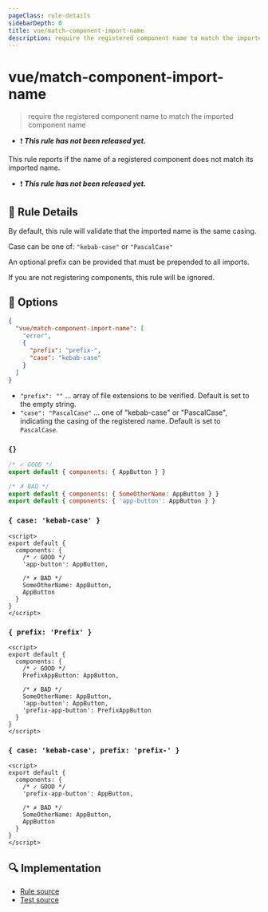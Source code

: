 ```yaml
---
pageClass: rule-details
sidebarDepth: 0
title: vue/match-component-import-name
description: require the registered component name to match the imported component name
---
```


# vue/match-component-import-name

> require the registered component name to match the imported component name

- :exclamation: <badge text="This rule has not been released yet." vertical="middle" type="error"> **_This rule has not been released yet._** </badge>

This rule reports if the name of a registered component does not match its imported name.

- :exclamation: <badge text="This rule has not been released yet." vertical="middle" type="error"> **_This rule has not been released yet._** </badge>

## :book: Rule Details

By default, this rule will validate that the imported name is the same casing.

Case can be one of: `"kebab-case"` or `"PascalCase"`

An optional prefix can be provided that must be prepended to all imports.

If you are not registering components, this rule will be ignored.

## :wrench: Options

```json
{
  "vue/match-component-import-name": [
    "error",
    {
      "prefix": "prefix-",
      "case": "kebab-case"
    }
  ]
}
```

- `"prefix": ""` ... array of file extensions to be verified. Default is set to the empty string.
- `"case": "PascalCase"` ... one of "kebab-case" or "PascalCase", indicating the casing of the registered name. Default is set to `PascalCase`.

### `{}`

<eslint-code-block :rules="{'vue/match-component-file-name': ['error']}">

```javascript
/* ✓ GOOD */
export default { components: { AppButton } }

/* ✗ BAD */
export default { components: { SomeOtherName: AppButton } }
export default { components: { 'app-button': AppButton } }
```

</eslint-code-block>

### `{ case: 'kebab-case' }`

<eslint-code-block :rules="{'vue/match-component-file-name': ['error', { case: 'kebab-case' }]}">

```vue
<script>
export default {
  components: {
    /* ✓ GOOD */
    'app-button': AppButton,
    
    /* ✗ BAD */
    SomeOtherName: AppButton,
    AppButton
  }
}
</script>
```

</eslint-code-block>

### `{ prefix: 'Prefix' }`

<eslint-code-block :rules="{'vue/match-component-file-name': ['error', { prefix: 'Prefix' }]}">

```vue
<script>
export default {
  components: {
    /* ✓ GOOD */
    PrefixAppButton: AppButton,
    
    /* ✗ BAD */
    SomeOtherName: AppButton,
    'app-button': AppButton,
    'prefix-app-button': PrefixAppButton
  }
}
</script>
```

</eslint-code-block>

### `{ case: 'kebab-case', prefix: 'prefix-' }`

<eslint-code-block :rules="{'vue/match-component-file-name': ['error', { case: 'kebab-case', prefix: 'prefix-' }]}">

```vue
<script>
export default {
  components: {
    /* ✓ GOOD */
    'prefix-app-button': AppButton,
    
    /* ✗ BAD */
    SomeOtherName: AppButton,
    AppButton
  }
}
</script>
```

</eslint-code-block>

## :mag: Implementation

- [Rule source](https://github.com/vuejs/eslint-plugin-vue/blob/master/lib/rules/match-component-import-name.js)
- [Test source](https://github.com/vuejs/eslint-plugin-vue/blob/master/tests/lib/rules/match-component-import-name.js)
